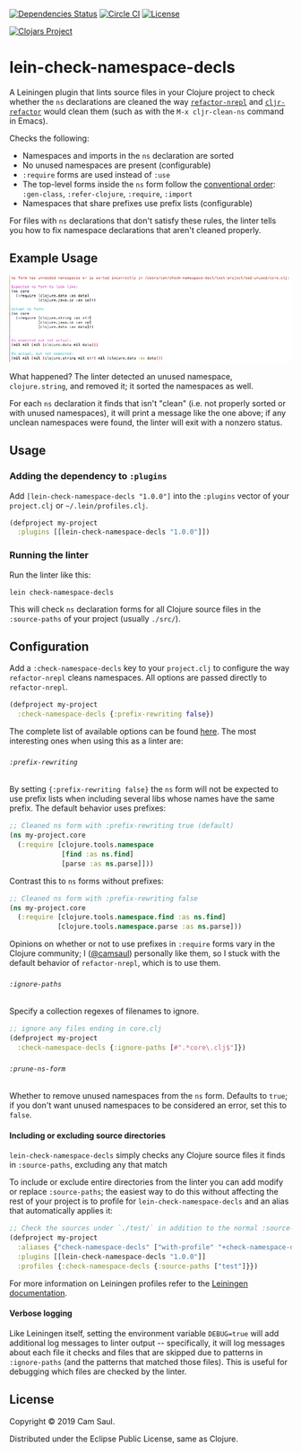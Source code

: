[![Dependencies Status](https://versions.deps.co/camsaul/lein-check-namespace-decls/status.svg)](https://versions.deps.co/camsaul/lein-check-namespace-decls)
[![Circle CI](https://circleci.com/gh/camsaul/lein-check-namespace-decls.svg?style=svg)](https://circleci.com/gh/camsaul/lein-check-namespace-decls)
[![License](https://img.shields.io/badge/license-Eclipse%20Public%20License-blue.svg)](https://raw.githubusercontent.com/camsaul/lein-check-namespace-decls/master/LICENSE)

[![Clojars Project](https://clojars.org/lein-check-namespace-decls/latest-version.svg)](http://clojars.org/lein-check-namespace-decls)

# lein-check-namespace-decls

A Leiningen plugin that lints source files in your Clojure project to
check whether the `ns` declarations are cleaned the way
[`refactor-nrepl`](https://github.com/clojure-emacs/refactor-nrepl)
and
[`cljr-refactor`](https://github.com/clojure-emacs/clj-refactor.el)
would clean them (such as with the `M-x cljr-clean-ns` command in
Emacs).

Checks the following:

*  Namespaces and imports in the `ns` declaration are sorted
*  No unused namespaces are present (configurable)
*  `:require` forms are used instead of `:use`
*  The top-level forms inside the `ns` form follow the [conventional
   order](https://github.com/bbatsov/clojure-style-guide#comprehensive-ns-declaration):
   `:gen-class`, `:refer-clojure`, `:require`, `:import`
*  Namespaces that share prefixes use prefix lists (configurable)

For files with `ns` declarations that don't satisfy these rules, the
linter tells you how to fix namespace declarations that aren't cleaned
properly.

## Example Usage

![Example usage screenshot](images/screenshot.png)

What happened? The linter detected an unused namespace,
`clojure.string`, and removed it; it sorted the namespaces as well.

For each `ns` declaration it finds that isn't "clean" (i.e. not
properly sorted or with unused namespaces), it will print a message
like the one above; if any unclean namespaces were found, the linter
will exit with a nonzero status.

## Usage

### Adding the dependency to `:plugins`

Add `[lein-check-namespace-decls "1.0.0"]` into the `:plugins` vector of your
`project.clj` or `~/.lein/profiles.clj`.

```clj
(defproject my-project
  :plugins [[lein-check-namespace-decls "1.0.0"]])
```

### Running the linter

Run the linter like this:

```
lein check-namespace-decls
```

This will check `ns` declaration forms for all Clojure source files in
the `:source-paths` of your project (usually `./src/`).

## Configuration

Add a `:check-namespace-decls` key to your `project.clj` to configure
the way `refactor-nrepl` cleans namespaces. All options are passed
directly to `refactor-nrepl`.

```clj
(defproject my-project
  :check-namespace-decls {:prefix-rewriting false})
```

The complete list of available options can be found
[here](https://github.com/clojure-emacs/refactor-nrepl/blob/master/src/refactor_nrepl/config.clj).
The most interesting ones when using this as a linter are:

###### `:prefix-rewriting`

By setting `{:prefix-rewriting false}` the `ns` form will not be
expected to use prefix lists when including several libs whose names
have the same prefix. The default behavior uses prefixes:

```clj
;; Cleaned ns form with :prefix-rewriting true (default)
(ns my-project.core
  (:require [clojure.tools.namespace
             [find :as ns.find]
             [parse :as ns.parse]]))
```

Contrast this to `ns` forms without prefixes:

```clj
;; Cleaned ns form with :prefix-rewriting false
(ns my-project.core
  (:require [clojure.tools.namespace.find :as ns.find]
            [clojure.tools.namespace.parse :as ns.parse]))
```

Opinions on whether or not to use prefixes in `:require` forms vary in
the Clojure community; I ([@camsaul](https://github.com/camsaul))
personally like them, so I stuck with the default behavior of
`refactor-nrepl`, which is to use them.

###### `:ignore-paths`

Specify a collection regexes of filenames to ignore.

```clj
;; ignore any files ending in core.clj
(defproject my-project
  :check-namespace-decls {:ignore-paths [#".*core\.clj$"]})
```

###### `:prune-ns-form`

Whether to remove unused namespaces from the `ns` form. Defaults to
`true`; if you don't want unused namespaces to be considered an error,
set this to `false`.


#### Including or excluding source directories

`lein-check-namespace-decls` simply checks any Clojure source files it finds in `:source-paths`, excluding any that match

To include or exclude entire directories from the linter you can add
modify or replace `:source-paths`; the easiest way to do this without
affecting the rest of your project is to profile for
`lein-check-namespace-decls` and an alias that automatically applies
it:

```clj
;; Check the sources under `./test/` in addition to the normal :source-paths (e.g. `./src/`
(defproject my-project
  :aliases {"check-namespace-decls" ["with-profile" "+check-namespace-decls" "check-namespace-decls"]}
  :plugins [[lein-check-namespace-decls "1.0.0"]]
  :profiles {:check-namespace-decls {:source-paths ["test"]}})
```

For more information on Leiningen profiles refer to the [Leiningen
documentation](https://github.com/technomancy/leiningen/blob/master/doc/PROFILES.md).

#### Verbose logging

Like Leiningen itself, setting the environment variable `DEBUG=true`
will add additional log messages to linter output -- specifically, it
will log messages about each file it checks and files that are skipped
due to patterns in `:ignore-paths` (and the patterns that matched
those files). This is useful for debugging which files are checked by the linter.

## License

Copyright © 2019 Cam Saul.

Distributed under the Eclipse Public License, same as Clojure.

